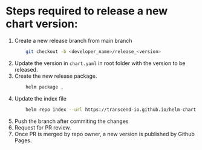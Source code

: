 # Steps required to release a new chart version:

1.  Create a new release branch from main branch
    ```bash
        git checkout -b <developer_name>/release_<version>
    ```
2.  Update the version in `chart.yaml` in root folder with the version to be released. 
3.  Create the new release package.
    ```bash
        helm package .
    ```
4. Update the index file
    ```bash
        helm repo index --url https://transcend-io.github.io/helm-chart/ .
    ```
5.  Push the branch after commiting the changes
6.  Request for PR review.
7.  Once PR is merged by repo owner, a new version is published by Github Pages.